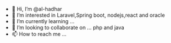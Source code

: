 - 👋 Hi, I’m @al-hadhar
- 👀 I’m interested in Laravel,Spring boot, nodejs,react and oracle
- 🌱 I’m currently learning ...
- 💞️ I’m looking to collaborate on ... php and java
- 📫 How to reach me ...

<!---
al-hadhar/al-hadhar is a ✨ special ✨ repository because its `README.md` (this file) appears on your GitHub profile.
You can click the Preview link to take a look at your changes.
--->
